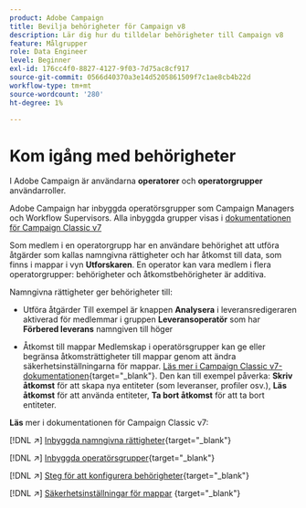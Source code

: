 ```yaml
---
product: Adobe Campaign
title: Bevilja behörigheter för Campaign v8
description: Lär dig hur du tilldelar behörigheter till Campaign v8
feature: Målgrupper
role: Data Engineer
level: Beginner
exl-id: 176cc4f0-8827-4127-9f03-7d75ac8cf917
source-git-commit: 0566d40370a3e14d5205861509f7c1ae8cb4b22d
workflow-type: tm+mt
source-wordcount: '280'
ht-degree: 1%

---
```


# Kom igång med behörigheter

I Adobe Campaign är användarna **operatorer** och **operatorgrupper** användarroller.

Adobe Campaign har inbyggda operatörsgrupper som Campaign Managers och Workflow Supervisors. Alla inbyggda grupper visas i [dokumentationen för Campaign Classic v7](https://experienceleague.adobe.com/docs/campaign-classic/using/getting-started/permissions/access-management-groups.html?lang=en#default-groups)

Som medlem i en operatorgrupp har en användare behörighet att utföra åtgärder som kallas namngivna rättigheter och har åtkomst till data, som finns i mappar i vyn **Utforskaren**. En operator kan vara medlem i flera operatorgrupper: behörigheter och åtkomstbehörigheter är additiva.

Namngivna rättigheter ger behörigheter till:

* Utföra åtgärder
Till exempel är knappen **Analysera** i leveransredigeraren aktiverad för medlemmar i gruppen **Leveransoperatör** som har **Förbered leverans** namngiven till höger

* Åtkomst till mappar
Medlemskap i operatörsgrupper kan ge eller begränsa åtkomsträttigheter till mappar genom att ändra säkerhetsinställningarna för mappar. [Läs mer i Campaign Classic v7-dokumentationen](https://experienceleague.adobe.com/docs/campaign-classic/using/getting-started/permissions/access-management-folders.html?lang=en#permissions-on-a-folder){target=&quot;_blank&quot;}. Den kan till exempel påverka: **Skriv åtkomst** för att skapa nya entiteter (som leveranser, profiler osv.), **Läs åtkomst** för att använda entiteter, **Ta bort åtkomst** för att ta bort entiteter.

**Läs** mer i dokumentationen för Campaign Classic v7:

[!DNL :arrow_upper_right:] [Inbyggda namngivna rättigheter](https://experienceleague.adobe.com/docs/campaign-classic/using/getting-started/permissions/access-management-named-rights.html){target=&quot;_blank&quot;}

[!DNL :arrow_upper_right:] [Inbyggda operatörsgrupper](https://experienceleague.adobe.com/docs/campaign-classic/using/getting-started/permissions/access-management-groups.html?lang=en#default-groups){target=&quot;_blank&quot;}

[!DNL :arrow_upper_right:] [Steg för att konfigurera behörigheter](https://experienceleague.adobe.com/docs/campaign-classic/using/getting-started/permissions/access-management.html){target=&quot;_blank&quot;}

[!DNL :arrow_upper_right:] [Säkerhetsinställningar för mappar](https://experienceleague.adobe.com/docs/campaign-classic/using/getting-started/permissions/access-management-folders.html?lang=en#permissions-on-a-folder) {target=&quot;_blank&quot;}
